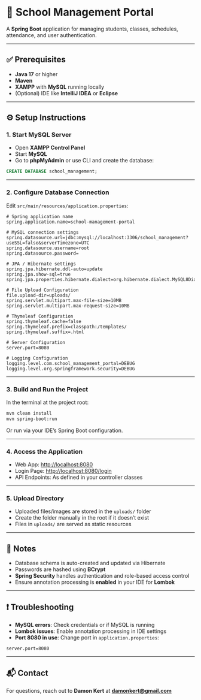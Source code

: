 # 📘 School Management Portal

A **Spring Boot** application for managing students, classes, schedules, attendance, and user authentication.

---

## ✅ Prerequisites

- **Java 17** or higher
- **Maven**
- **XAMPP** with **MySQL** running locally
- (Optional) IDE like **IntelliJ IDEA** or **Eclipse**

---

## ⚙️ Setup Instructions

### 1. Start MySQL Server

- Open **XAMPP Control Panel**
- Start **MySQL**
- Go to **phpMyAdmin** or use CLI and create the database:

```sql
CREATE DATABASE school_management;
```

---

### 2. Configure Database Connection

Edit `src/main/resources/application.properties`:

```properties
# Spring application name
spring.application.name=school-management-portal

# MySQL connection settings
spring.datasource.url=jdbc:mysql://localhost:3306/school_management?useSSL=false&serverTimezone=UTC
spring.datasource.username=root
spring.datasource.password=

# JPA / Hibernate settings
spring.jpa.hibernate.ddl-auto=update
spring.jpa.show-sql=true
spring.jpa.properties.hibernate.dialect=org.hibernate.dialect.MySQL8Dialect

# File Upload Configuration
file.upload-dir=uploads/
spring.servlet.multipart.max-file-size=10MB
spring.servlet.multipart.max-request-size=10MB

# Thymeleaf Configuration
spring.thymeleaf.cache=false
spring.thymeleaf.prefix=classpath:/templates/
spring.thymeleaf.suffix=.html

# Server Configuration
server.port=8080

# Logging Configuration
logging.level.com.school_management_portal=DEBUG
logging.level.org.springframework.security=DEBUG
```

---

### 3. Build and Run the Project

In the terminal at the project root:

```bash
mvn clean install
mvn spring-boot:run
```

Or run via your IDE’s Spring Boot configuration.

---

### 4. Access the Application

- Web App: [http://localhost:8080](http://localhost:8080)
- Login Page: [http://localhost:8080/login](http://localhost:8080/login)
- API Endpoints: As defined in your controller classes

---

### 5. Upload Directory

- Uploaded files/images are stored in the `uploads/` folder
- Create the folder manually in the root if it doesn’t exist
- Files in `uploads/` are served as static resources

---

## 📝 Notes

- Database schema is auto-created and updated via Hibernate
- Passwords are hashed using **BCrypt**
- **Spring Security** handles authentication and role-based access control
- Ensure annotation processing is **enabled** in your IDE for **Lombok**

---

## ❗ Troubleshooting

- **MySQL errors**: Check credentials or if MySQL is running
- **Lombok issues**: Enable annotation processing in IDE settings
- **Port 8080 in use**: Change port in `application.properties`:

```properties
server.port=8080
```

---

## 📬 Contact

For questions, reach out to **Damon Kert** at **damonkert@gmail.com**